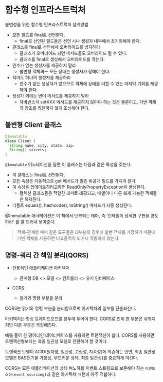 # 함수형 인프라스트럭처

불변성을 위한 함수형 인프라스트럭처 설계방법

- 모든 필드를 final로 선언한다.
  - final로 선언된 필드들은 선언 시나 생성자 내부에서 초기화해야 한다.
- 클래스를 final로 선언해서 오버라이드를 방지하라
  - 클래스가 오버라이드 되면 메서드들도 오버라이드 될 수 있다.
  - 클래스를 final로 생성해서 오버라이드를 막는다.
- 인수가 없는 생성자를 제공하지 말라
  - 불변형 객체의ㅡ 모든 상태는 생성자가 정해야 한다.
- 적어도 하나의 생성자를 제공하라
  - 인수가 없는 생성자가 없으므로 객체에 상태를 더할 수 있는 마지막 기회를 제공해야 한다.
- 생성자 외에는 변이 메서드를 제공하지 말라
  - 자바빈스식 setXXX 메서드를 제공하지 않아야 하는 것은 물론이고, 가변 객체의 참조를 리턴하지 않게 조심해야 한다.
  
## 불변형 Client 클래스

```java
@Immutable
class Client {
  String name, city, state, zip;
  String[] streets;
}
```

`@Immutable` 어노테이션을 달면 이 클래스는 다음과 같은 특성을 갖는다.

- 이 클래스는 final로 선언된다.
- 모든 속성은 자동적으로 get 메서드가 딸린 비공개 필드를 가지게 된다.
- 이 속성을 업데이트하려고하면 ReadOnlyPropertyException이 발생한다.
  - 컬렉션 클래스들은 적합한 래퍼로 래핑되고, 배열이나 다른 복제 가능한 객체들은 복제된다.
- 디폴트 equals(), hashcode(), toString() 메서드가 자동 생성된다.

@Immutable 애너테이션은 이 책에서 반복되는 테마, 즉 '런타임에 상세한 구현을 양도하라' 를 잘 드러내 보여준다.

> 객체-관계형 매퍼 같은 도구들은 대부분의 경우에 불변 객체를 가정하기 때문에 가변 객체를 사용하면 비효울적이 되거나 작동하지 않는다.

## 명령-쿼리 간 책임 분리(QORS)

- 전통적인 애플리케이션 아키텍처
  - 관계형 DB <> 모델 <> 컨트롤러 <> 유저 인터페이스

- CORS
  - 읽기와 명령 부분을 분리
  
CORS는 읽기와 명령 부분을 분리함으로써 아키텍처의 일부를 단순화한다.

아키텍처는 항상 트레이드오프를 염두에 두어야 한다. CORS로 인해 한 부분은 쉬워지지만 다른 부분은 복잡해진다.

예를 들어 한 덩어리인 데이터베이스를 사용하면 트랜잭션이 쉽다. CORS를 사용하면 트랜잭션형보다는 최종 일관성 모델로 전환해야 할 것이다.

트랜잭션 모델이 ACID(원자성, 일관성, 고립성, 지속성)에 의존하는 반면, 최종 일관성 모델은 BASE(기본 가용성, 부드러운 상태, 최종 일관성)를 
중요하게 여긴다.

CORS는 모든 애플리케이션의 상태 벼노하를 이벤트 스트림으로 보존해야 하는 `이벤트 소싱(event sourcing)`과 같은 아키텍처 패턴에 아주 적합하다.
